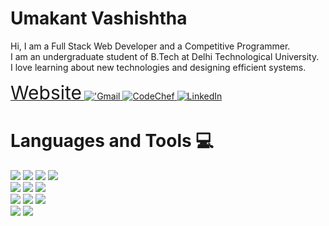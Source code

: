 # Umakant Vashishtha 
Hi, I am a Full Stack Web Developer and a Competitive Programmer.   
I am an undergraduate student of B.Tech at Delhi Technological University.   
I love learning about new technologies and designing efficient systems.


<a href="https://umakantv.com" >
  <span style="font-size: 30px;"> Website</span>
</a>
<a href="mailto:umakantvashishtha98@gmail.com">
  <img alt="'Gmail" src="https://img.shields.io/badge/-Gmail-grey?style=flat&logo=gmail" />
</a>
<a href="https://www.codechef.com/users/ranchov007">
  <img  alt="CodeChef" src="https://img.shields.io/badge/-Codechef-grey?style=flat&logo=codechef" />
</a>
<a href="https://www.linkedin.com/in/umakant-vashishtha/">
  <img alt="LinkedIn" src="https://img.shields.io/badge/-Linkedin-grey?style=flat&logo=linkedin" />
</a>  


# Languages and Tools :computer:

<div>
<img src="https://img.shields.io/badge/-JavaScript-black?style=flat&logo=javascript" />
<img src="https://img.shields.io/badge/-TypeScript-black?style=flat&logo=typescript" />
<img src="https://img.shields.io/badge/-C++-red?style=flat)" />
<img src="https://img.shields.io/badge/-Python-black?style=flat&logo=python" />
</div>

<div>
<img src="https://img.shields.io/badge/-Nodejs-black?style=flat&logo=Node.js& " />
<img src="https://img.shields.io/badge/-PostgreSQL-336791?style=flat&logo=postgresql& )" />
<img src="https://img.shields.io/badge/-React-black?style=flat&logo=react& " />
</div>
<div>
<img src="https://img.shields.io/badge/-HTML5-E34F26?style=flat&logo=html5&logoColor=white& )" />
<img src="https://img.shields.io/badge/-CSS3-1572B6?style=flat&logo=css3& )" />
<img src="https://img.shields.io/badge/-Bootstrap-563D7C?style=flat&logo=bootstrap& ) " />
</div>
<div>
<img src="https://img.shields.io/badge/-Git-black?style=flat&logo=git& " />
<img src="https://img.shields.io/badge/-GitHub-181717?style=flat&logo=github& " />
</div>
